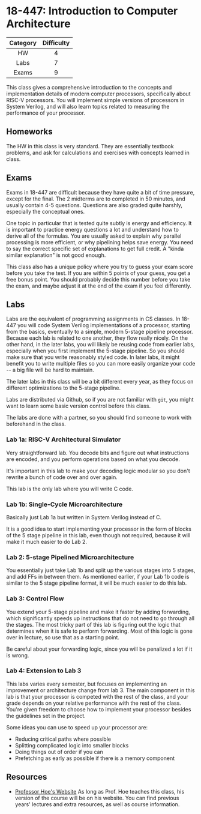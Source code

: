 # 18-447: Introduction to Computer Architecture

| Category | Difficulty |
|:-:       | :-:        |
| HW       | 4          |
| Labs     | 7          |
| Exams    | 9          |

This class gives a comprehensive introduction to the concepts and implementation details of modern computer processors, specifically about RISC-V processors. You will implement simple versions of processors in System Verilog, and will also learn topics related to measuring the performance of your processor.

## Homeworks

The HW in this class is very standard. They are essentially textbook problems, and ask for calculations and exercises with concepts learned in class.

## Exams

Exams in 18-447 are difficult because they have quite a bit of time pressure, except for the final. The 2 midterms are to completed in 50 minutes, and usually contain 4-5 questions. Questions are also graded quite harshly, especially the conceptual ones.

One topic in particular that is tested quite subtly is energy and efficiency. It is important to practice energy questions a lot and understand how to derive all of the formulas. You are usually asked to explain why parallel processing is more efficient, or why pipelining helps save energy. You need to say the correct specific set of explanations to get full credit. A "kinda similar explanation" is not good enough.

This class also has a unique policy where you try to guess your exam score before you take the test. If you are within 5 points of your guess, you get a free bonus point. You should probably decide this number before you take the exam, and maybe adjust it at the end of the exam if you feel differently.

## Labs

Labs are the equivalent of programming assignments in CS classes. In 18-447 you will code System Verilog implementations of a processor, starting from the basics, eventually to a simple, modern 5-stage pipeline processor. Because each lab is related to one another, they flow really nicely. On the other hand, in the later labs, you will likely be reusing code from earlier labs, especially when you first implement the 5-stage pipeline. So you should make sure that you write reasonably styled code. In later labs, it might benefit you to write multiple files so you can more easily organize your code -- a big file will be hard to maintain.

The later labs in this class will be a bit different every year, as they focus on different optimizations to the 5-stage pipeline.

Labs are distributed via Github, so if you are not familiar with `git`, you might want to learn some basic version control before this class.

The labs are done with a partner, so you should find someone to work with beforehand in the class.

### Lab 1a: RISC-V Architectural Simulator

Very straightforward lab. You decode bits and figure out what instructions are encoded, and you perform operations based on what you decode.

It's important in this lab to make your decoding logic modular so you don't rewrite a bunch of code over and over again.

This lab is the only lab where you will write C code.

### Lab 1b: Single-Cycle Microarchitecture

Basically just Lab 1a but written in System Verilog instead of C.

It is a good idea to start implementing your processor in the form of blocks of the 5 stage pipeline in this lab, even though not required, because it will make it much easier to do Lab 2.

### Lab 2: 5-stage Pipelined Microarchitecture

You essentially just take Lab 1b and split up the various stages into 5 stages, and add FFs in between them. As mentioned earlier, if your Lab 1b code is similar to the 5 stage pipeline format, it will be much easier to do this lab.

### Lab 3: Control Flow

You extend your 5-stage pipeline and make it faster by adding forwarding, which significantly speeds up instructions that do not need to go through all the stages. The most tricky part of this lab is figuring out the logic that determines when it is safe to perform forwarding. Most of this logic is gone over in lecture, so use that as a starting point.

Be careful about your forwarding logic, since you will be penalized a lot if it is wrong.

### Lab 4: Extension to Lab 3

This labs varies every semester, but focuses on implementing an improvement or architecture change from lab 3. The main component in this lab is that your processor is competed with the rest of the class, and your grade depends on your relative performance with the rest of the class. You're given freedom to choose how to implement your processor besides the guidelines set in the project.

Some ideas you can use to speed up your processor are:

- Reducing critical paths where possible
- Splitting complicated logic into smaller blocks
- Doing things out of order if you can
- Prefetching as early as possible if there is a memory component

## Resources

- [Professor Hoe's Website](http://users.ece.cmu.edu/~jhoe/doku/doku.php?id=18-447_introduction_to_computer_architecture) As long as Prof. Hoe teaches this class, his version of the course will be on his website. You can find previous years' lectures and extra resources, as well as course information.
